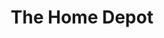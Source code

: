 ---
title: "The Home Depot"
url: /willmar/the-home-depot-28th-avenue-southeast/
shop: doityourself
---
